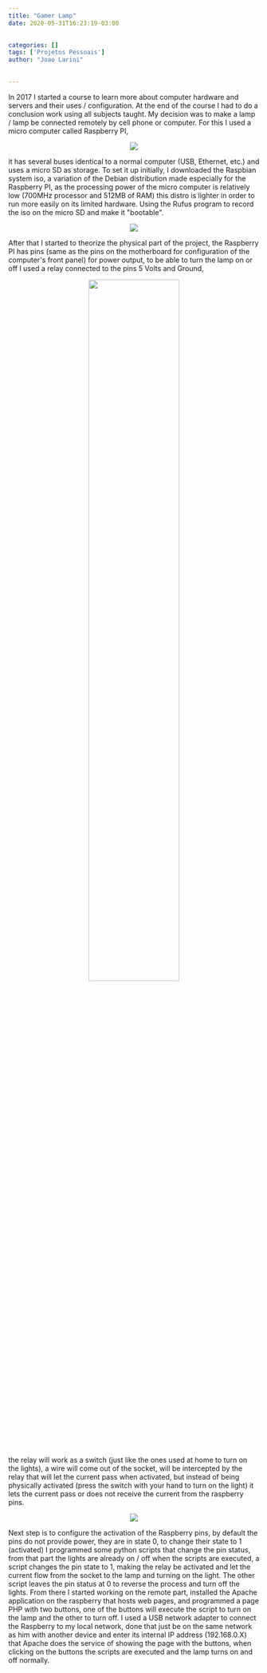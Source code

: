 ```yaml
---
title: "Gamer Lamp"
date: 2020-05-31T16:23:19-03:00
 

categories: []
tags: ['Projetos Pessoais']
author: "Joao Larini"
 

---
```


In 2017 I started a course to learn more about computer hardware and servers and their uses / configuration. At the end of the course I had to do a
conclusion work using all subjects taught. My decision was to make a lamp / lamp be connected remotely by cell phone or computer.
For this I used a micro computer called Raspberry PI,

 <div style="text-align:center"><img src="https://cdn.discordapp.com/attachments/612109572471128066/720779625034153984/web1.jpg" ></div>

 it has several buses identical to a normal computer (USB, Ethernet,
etc.) and uses a micro SD as storage. To set it up initially, I downloaded the Raspbian system iso, a variation of the Debian distribution
made especially for the Raspberry PI, as the processing power of the micro computer is relatively low (700MHz processor and 512MB of RAM)
this distro is lighter in order to run more easily on its limited hardware. Using the Rufus program to record the iso on the micro SD and
make it "bootable". 

 <div style="text-align:center"><img src="https://cdn.discordapp.com/attachments/612109572471128066/720783049322922085/web2.jpg" ></div>

After that I started to theorize the physical part of the project, the Raspberry PI has pins (same as the pins on the motherboard for
configuration of the computer's front panel) for power output, to be able to turn the lamp on or off I used a relay connected to the
pins 5 Volts and Ground, 

 <div style="text-align:center"><img style="width:60%" src=https://cdn.discordapp.com/attachments/612109572471128066/720783063545544855/web3.jpg ></div>

the relay will work as a switch (just like the ones used at home to turn on the lights), a wire will come out of the socket, will be intercepted
by the relay that will let the current pass when activated, but instead of being physically activated (press the switch with your hand to turn on the light)
it lets the current pass or does not receive the current from the raspberry pins. 

 <div style="text-align:center"><img src=https://cdn.discordapp.com/attachments/612109572471128066/720783097922191481/web4.jpg ></div>

Next step is to configure the activation of the Raspberry pins,
by default the pins do not provide power, they are in state 0, to change their state to 1 (activated) I programmed some python scripts that change the pin status, from that part the lights are already on / off when the scripts are executed, a script changes the pin state to 1, making the relay
be activated and let the current flow from the socket to the lamp and turning on the light. The other script leaves the pin status at 0 to reverse the process and
turn off the lights. From there I started working on the remote part, installed the Apache application on the raspberry that hosts web pages, and programmed a page
PHP with two buttons, one of the buttons will execute the script to turn on the lamp and the other to turn off. I used a USB network adapter to connect the
Raspberry to my local network, done that just be on the same network as him with another device and enter its internal IP address (192.168.0.X) that
Apache does the service of showing the page with the buttons, when clicking on the buttons the scripts are executed and the lamp turns on and off normally.